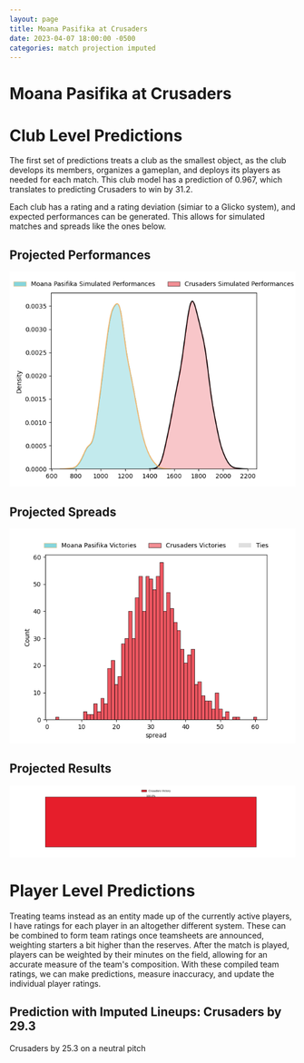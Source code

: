 ```yaml
---  
layout: page  
title: Moana Pasifika at Crusaders  
date: 2023-04-07 18:00:00 -0500  
categories: match projection imputed  
---
```

# Moana Pasifika at Crusaders

# Club Level Predictions


The first set of predictions treats a club as the smallest object, as the club develops its members, organizes a gameplan, and deploys its players as needed for each match. This club model has a prediction of 0.967, which translates to predicting Crusaders to win by 31.2.

Each club has a rating and a rating deviation (simiar to a Glicko system), and expected performances can be generated. This allows for simulated matches and spreads like the ones below.
## Projected Performances


![Projected Performances](plots/performances_2023-04-07-Crusaders-MoanaPasifika.png)
## Projected Spreads


![Projected Spreads](plots/spreads_2023-04-07-Crusaders-MoanaPasifika.png)
## Projected Results


![Projected Results](plots/resultbar_2023-04-07-Crusaders-MoanaPasifika.png)
# Player Level Predictions


Treating teams instead as an entity made up of the currently active players, I have ratings for each player in an altogether different system. These can be combined to form team ratings once teamsheets are announced, weighting starters a bit higher than the reserves. After the match is played, players can be weighted by their minutes on the field, allowing for an accurate measure of the team's composition. With these compiled team ratings, we can make predictions, measure inaccuracy, and update the individual player ratings.
## Prediction with Imputed Lineups: Crusaders by 29.3


Crusaders by 25.3 on a neutral pitch

